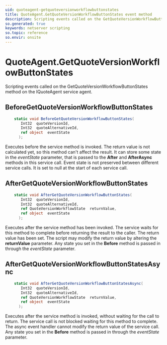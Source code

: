 ```yaml
---
uid: quoteagent-getquoteversionworkflowbuttonstates
title: QuoteAgent.GetQuoteVersionWorkflowButtonStates event method
description: Scripting events called on the GetQuoteVersionWorkflowButtonStates method on the QuoteAgent service agent.
so.generated: true
keywords: netserver scripting
so.topic: reference
so.envir: onsite
---
```

# QuoteAgent.GetQuoteVersionWorkflowButtonStates

Scripting events called on the <see cref='M:IQuoteAgent.GetQuoteVersionWorkflowButtonStates'>GetQuoteVersionWorkflowButtonStates</see> method on the <see cref='IQuoteAgent'>IQuoteAgent</see>  service agent.

## BeforeGetQuoteVersionWorkflowButtonStates
```cs
    static void BeforeGetQuoteVersionWorkflowButtonStates(
       Int32  quoteVersionId,
       Int32  quoteAlternativeId,
       ref object  eventState
      );
```
Executes before the service method is invoked.
The return value is not calculated yet, so this method can't affect the result.
It can store some state in the *eventState* parameter, that is passed to the **After** and **AfterAsync** methods in this service call.
Event state is not preserved between different service calls. It is set to null at the start of each service call.
## AfterGetQuoteVersionWorkflowButtonStates
```cs
    static void AfterGetQuoteVersionWorkflowButtonStates(
       Int32  quoteVersionId,
       Int32  quoteAlternativeId,
       ref QuoteVersionWorkflowState  returnValue,
       ref object  eventState
      );
```
Executes after the service method has been invoked. The service waits for this method to complete before returning the result to the caller.
The return value has been set. The script may modify the return value by altering the **returnValue** parameter.
Any state you set in the **Before** method is passed in through the *eventState* parameter.
## AfterGetQuoteVersionWorkflowButtonStatesAsync
```cs
    static void AfterGetQuoteVersionWorkflowButtonStatesAsync(
       Int32  quoteVersionId,
       Int32  quoteAlternativeId,
       ref QuoteVersionWorkflowState  returnValue,
       ref object  eventState
      );
```
Executes after the service method is invoked, without waiting for the call to return.
The service call is not blocked waiting for this method to complete.
The async event handler cannot modify the return value of the service call.
Any state you set in the **Before** method is passed in through the *eventState* parameter.

